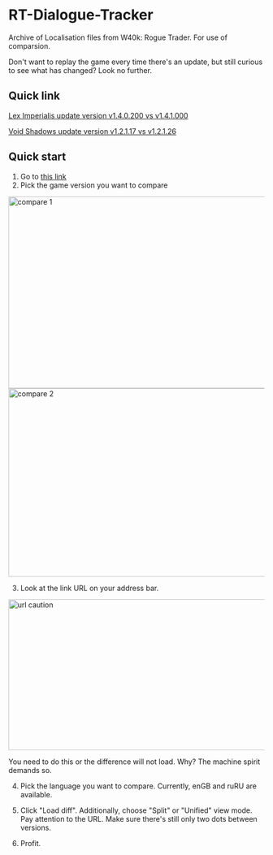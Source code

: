 # RT-Dialogue-Tracker
Archive of Localisation files from W40k: Rogue Trader. For use of comparsion. 

Don't want to replay the game every time there's an update, but still curious to see what has changed? Look no further.

## Quick link

[Lex Imperialis update version v1.4.0.200 vs v1.4.1.000](https://github.com/bloodpraxis/RT-Dialogue-Tracker/compare/v1.4.0.200..v1.4.1.000?diff=split&w)

[Void Shadows update version v1.2.1.17 vs v1.2.1.26](https://github.com/bloodpraxis/RT-Dialogue-Tracker/compare/v1.2.1.17..v1.2.1.26?diff=split&w)

## Quick start
1. Go to [this link](https://github.com/bloodpraxis/RT-Dialogue-Tracker/compare)
2. Pick the game version you want to compare
<img width="817" height="378" alt="compare 1" src="https://github.com/user-attachments/assets/e8fba409-94a2-4444-a7fc-6f7bd0dfa7dd" />
<img width="738" height="371" alt="compare 2" src="https://github.com/user-attachments/assets/24156ccf-abc7-44ff-a5a8-f7a44d0b35d6" />

3. Look at the link URL on your address bar.
<img width="590" height="297" alt="url caution" src="https://github.com/user-attachments/assets/f11ef356-ee6f-4542-9d23-05c2377375a3" />

You need to do this or the difference will not load. Why? The machine spirit demands so.

4. Pick the language you want to compare. Currently, enGB and ruRU are available. 

5. Click "Load diff". Additionally, choose "Split" or "Unified" view mode. Pay attention to the URL. Make sure there's still only two dots between versions.

6. Profit.
